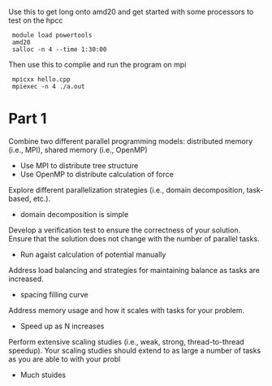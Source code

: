 Use this to get long onto amd20 and get started with some processors to test on the hpcc

```shell
 module load powertools
 amd20
 salloc -n 4 --time 1:30:00
```

Then use this to complie and run the program on mpi
```shell
 mpicxx hello.cpp
 mpiexec -n 4 ./a.out 
```

# Part 1

Combine two different parallel programming models: distributed memory (i.e., MPI), shared memory (i.e., OpenMP)
- Use MPI to distribute tree structure
- Use OpenMP to distribute calculation of force

Explore different parallelization strategies (i.e., domain decomposition, task-based, etc.).
- domain decomposition is simple

Develop a verification test to ensure the correctness of your solution. Ensure that the solution does not change with the number of parallel tasks.
- Run agaist calculation of potential manually

Address load balancing and strategies for maintaining balance as tasks are increased.
- spacing filling curve

Address memory usage and how it scales with tasks for your problem.
- Speed up as N increases

Perform extensive scaling studies (i.e., weak, strong, thread-to-thread speedup). Your scaling studies should extend to as large a number of tasks as you are able to with your probl
- Much stuides